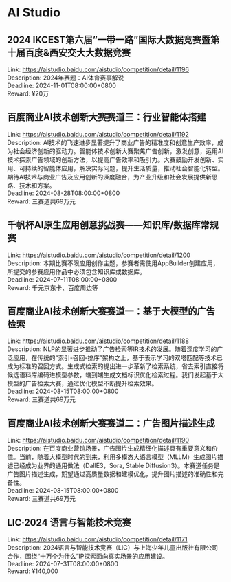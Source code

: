 # AI Studio



## 2024 IKCEST第六届“一带一路”国际大数据竞赛暨第十届百度&西安交大大数据竞赛

Link: https://aistudio.baidu.com/aistudio/competition/detail/1196  
Description: 2024年赛题：AI体育赛事解说  
Deadline: 2024-11-01T08:00:00+0800  
Reward: ¥20万  


## 百度商业AI技术创新大赛赛道三：行业智能体搭建

Link: https://aistudio.baidu.com/aistudio/competition/detail/1192  
Description: AI技术的飞速进步显著提升了商业广告的精准度和创意生产效率，成为社会经济创新的驱动力。智能体技术创新大赛聚焦广告创新，激发创意，运用AI技术探索广告领域的创新方法，以提高广告效率和吸引力。大赛鼓励开发创新、实用、可持续的智能体应用，解决实际问题，提升生活质量，推动社会智能化转型。期待AI技术与商业广告及应用创新的深度融合，为产业升级和社会发展提供新思路、技术和方案。  
Deadline: 2024-08-28T08:00:00+0800  
Reward: 三赛道共69万元  


## 千帆杯AI原生应用创意挑战赛——知识库/数据库常规赛

Link: https://aistudio.baidu.com/aistudio/competition/detail/1200  
Description: 本期比赛不限应用创作主题，参赛者需使用AppBuilder创建应用，所提交的参赛应用作品中必须包含知识库或数据库。  
Deadline: 2024-07-11T08:00:00+0800  
Reward: 千元京东卡、百度周边等  


## 百度商业AI技术创新大赛赛道一：基于大模型的广告检索

Link: https://aistudio.baidu.com/aistudio/competition/detail/1188  
Description: NLP的显著进步推动了广告检索等IR技术的发展。随着深度学习的广泛应用，在传统的“索引-召回-排序”架构之上，基于表示学习的双塔匹配等技术已成为标准的召回方式。生成式检索的提出进一步革新了检索系统，省去索引直接将候选语料库编码进模型参数，端到端生成文档标识优化检索过程。我们发起基于大模型的广告检索大赛，通过优化模型不断提升检索效果。  
Deadline: 2024-08-15T08:00:00+0800  
Reward: 三赛道共69万元  


## 百度商业AI技术创新大赛赛道二：广告图片描述生成

Link: https://aistudio.baidu.com/aistudio/competition/detail/1190  
Description: 在百度商业营销场景，广告图片生成精细化描述具有重要意义和价值。当前，随着大模型时代的到来，利用多模态大语言模型（MLLM）生成图片描述已经成为业界的通用做法（DallE3，Sora, Stable Diffusion3）。本赛道任务是广告图片描述生成，期望通过高质量数据和建模优化，提升图片描述的准确性和完备性。  
Deadline: 2024-08-15T08:00:00+0800  
Reward: 三赛道共69万元  


## LIC·2024 语言与智能技术竞赛

Link: https://aistudio.baidu.com/aistudio/competition/detail/1171  
Description: 2024语言与智能技术竞赛（LIC）与上海少年儿童出版社有限公司合作，围绕“十万个为什么”IP探索面向真实场景的应用建设。  
Deadline: 2024-07-31T08:00:00+0800  
Reward: ¥140,000  


